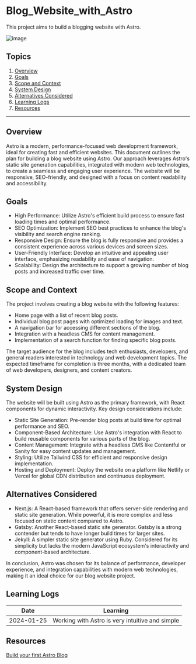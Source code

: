 # Blog_Website_with_Astro

This project aims to build a blogging website with Astro.

![image](https://github.com/kevinknights29/Blog_Website_with_Astro/assets/74464814/8c51d48c-ad31-445d-a6ff-195463a7e70a)

## Topics

1. [Overview](#overview)
2. [Goals](#goals)
3. [Scope and Context](#scope-and-context)
4. [System Design](#system-design)
5. [Alternatives Considered](#alternatives-considered)
6. [Learning Logs](#learning-logs)
7. [Resources](#resources)

---

## Overview

Astro is a modern, performance-focused web development framework, ideal for creating fast and efficient websites. This document outlines the plan for building a blog website using Astro. Our approach leverages Astro's static site generation capabilities, integrated with modern web technologies, to create a seamless and engaging user experience. The website will be responsive, SEO-friendly, and designed with a focus on content readability and accessibility.

## Goals

- High Performance: Utilize Astro's efficient build process to ensure fast loading times and optimal performance.
- SEO Optimization: Implement SEO best practices to enhance the blog's visibility and search engine ranking.
- Responsive Design: Ensure the blog is fully responsive and provides a consistent experience across various devices and screen sizes.
- User-Friendly Interface: Develop an intuitive and appealing user interface, emphasizing readability and ease of navigation.
- Scalability: Design the architecture to support a growing number of blog posts and increased traffic over time.

## Scope and Context

The project involves creating a blog website with the following features:

- Home page with a list of recent blog posts.
- Individual blog post pages with optimized loading for images and text.
- A navigation bar for accessing different sections of the blog.
- Integration with a headless CMS for content management.
- Implementation of a search function for finding specific blog posts.

The target audience for the blog includes tech enthusiasts, developers, and general readers interested in technology and web development topics. The expected timeframe for completion is three months, with a dedicated team of web developers, designers, and content creators.

## System Design

The website will be built using Astro as the primary framework, with React components for dynamic interactivity. Key design considerations include:

- Static Site Generation: Pre-render blog posts at build time for optimal performance and SEO.
- Component-Based Architecture: Use Astro's integration with React to build reusable components for various parts of the blog.
- Content Management: Integrate with a headless CMS like Contentful or Sanity for easy content updates and management.
- Styling: Utilize Tailwind CSS for efficient and responsive design implementation.
- Hosting and Deployment: Deploy the website on a platform like Netlify or Vercel for global CDN distribution and continuous deployment.

## Alternatives Considered

- Next.js: A React-based framework that offers server-side rendering and static site generation. While powerful, it is more complex and less focused on static content compared to Astro.
- Gatsby: Another React-based static site generator. Gatsby is a strong contender but tends to have longer build times for larger sites.
- Jekyll: A simpler static site generator using Ruby. Considered for its simplicity but lacks the modern JavaScript ecosystem's interactivity and component-based architecture.

In conclusion, Astro was chosen for its balance of performance, developer experience, and integration capabilities with modern web technologies, making it an ideal choice for our blog website project.

## Learning Logs

| Date | Learning |
|------|----------|
| 2024-01-25 | Working with Astro is very intuitive and simple |

## Resources

[Build your first Astro Blog](https://docs.astro.build/en/tutorial/0-introduction/)
